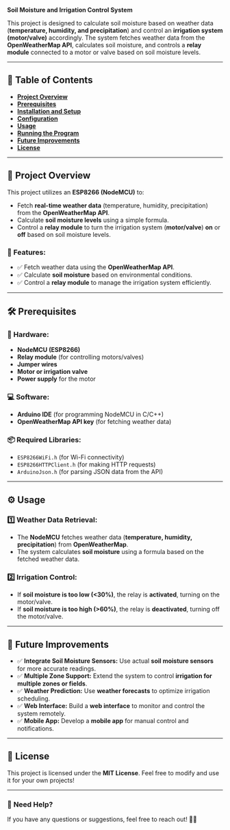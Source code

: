 **Soil Moisture and Irrigation Control System**

This project is designed to calculate soil moisture based on weather data (**temperature, humidity, and precipitation**) and control an **irrigation system (motor/valve)** accordingly. The system fetches weather data from the **OpenWeatherMap API**, calculates soil moisture, and controls a **relay module** connected to a motor or valve based on soil moisture levels.

---
## 📌 **Table of Contents**
- [**Project Overview**](#project-overview)
- [**Prerequisites**](#prerequisites)
- [**Installation and Setup**](#installation-and-setup)
- [**Configuration**](#configuration)
- [**Usage**](#usage)
- [**Running the Program**](#running-the-program)
- [**Future Improvements**](#future-improvements)
- [**License**](#license)

---
## 🚀 **Project Overview**
This project utilizes an **ESP8266 (NodeMCU)** to:
- Fetch **real-time weather data** (temperature, humidity, precipitation) from the **OpenWeatherMap API**.
- Calculate **soil moisture levels** using a simple formula.
- Control a **relay module** to turn the irrigation system (**motor/valve**) **on** or **off** based on soil moisture levels.

### **🌟 Features:**
- ✅ Fetch weather data using the **OpenWeatherMap API**.  
- ✅ Calculate **soil moisture** based on environmental conditions.  
- ✅ Control a **relay module** to manage the irrigation system efficiently.  

---
## 🛠 **Prerequisites**

### **🔧 Hardware:**
- **NodeMCU (ESP8266)**
- **Relay module** (for controlling motors/valves)
- **Jumper wires**
- **Motor or irrigation valve**
- **Power supply** for the motor

### **💻 Software:**
- **Arduino IDE** (for programming NodeMCU in C/C++)
- **OpenWeatherMap API key** (for fetching weather data)

### **📦 Required Libraries:**
- `ESP8266WiFi.h` (for Wi-Fi connectivity)
- `ESP8266HTTPClient.h` (for making HTTP requests)
- `ArduinoJson.h` (for parsing JSON data from the API)

---
## ⚙️ **Usage**

### **1️⃣ Weather Data Retrieval:**
- The **NodeMCU** fetches weather data (**temperature, humidity, precipitation**) from **OpenWeatherMap**.
- The system calculates **soil moisture** using a formula based on the fetched weather data.

### **2️⃣ Irrigation Control:**
- If **soil moisture is too low (<30%)**, the relay is **activated**, turning on the motor/valve.
- If **soil moisture is too high (>60%)**, the relay is **deactivated**, turning off the motor/valve.

---
## 🔮 **Future Improvements**
- ✅ **Integrate Soil Moisture Sensors:** Use actual **soil moisture sensors** for more accurate readings.  
- ✅ **Multiple Zone Support:** Extend the system to control **irrigation for multiple zones or fields**.  
- ✅ **Weather Prediction:** Use **weather forecasts** to optimize irrigation scheduling.  
- ✅ **Web Interface:** Build a **web interface** to monitor and control the system remotely.  
- ✅ **Mobile App:** Develop a **mobile app** for manual control and notifications.  

---
## 📜 **License**
This project is licensed under the **MIT License**. Feel free to modify and use it for your own projects!

---
### 🎯 **Need Help?**
If you have any questions or suggestions, feel free to reach out! 🚀😊

